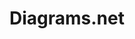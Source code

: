 ---
codehost: https://github.com/jgraph
keywords:
- draw.io
logohandle: diagramsnet
sort: diagramsnet
title: Diagrams.net
website: https://www.diagrams.net/
---